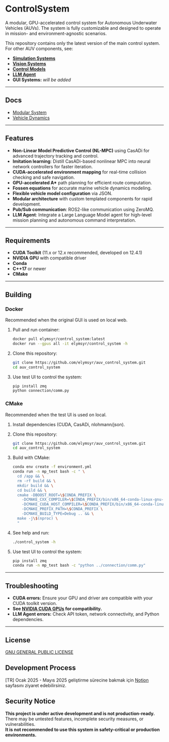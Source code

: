 # ControlSystem

A modular, GPU-accelerated control system for Autonomous Underwater Vehicles (AUVs). The system is fully customizable and designed to operate in mission- and environment-agnostic scenarios.

This repository contains only the latest version of the main control system. For other AUV components, see:

- [**Simulation Systems**](https://github.com/elymsyr/auv_simulation)
- [**Vision Systems**](https://github.com/elymsyr/auv_vision)
- [**Control Models**](https://github.com/elymsyr/auv_control_model)
- [**LLM Agent**](https://github.com/elymsyr/auv_llm_agent)
- **GUI Systems:** *will be added*

---

## Docs

- [Modular System](docs/MODULAR_README.md)
- [Vehicle Dynamics](docs/DYNAMICS_README.md)

---

## Features

- **Non-Linear Model Predictive Control (NL-MPC)** using CasADi for advanced trajectory tracking and control.
- **Imitation learning**: Distill CasADi-based nonlinear MPC into neural network controllers for faster iteration.
- **CUDA-accelerated environment mapping** for real-time collision checking and safe navigation.
- **GPU-accelerated A\*** path planning for efficient route computation.
- **Fossen equations** for accurate marine vehicle dynamics modeling.
- **Flexible vehicle model configuration** via JSON.
- **Modular architecture** with custom templated components for rapid development.
- **Pub/Sub communication**: ROS2-like communication using ZeroMQ.
- **LLM Agent**: Integrate a Large Language Model agent for high-level mission planning and autonomous command interpretation.

---

## Requirements

- **CUDA Toolkit** (11.x or 12.x recommended, developed on 12.4.1)
- **NVIDIA GPU** with compatible driver
- **Conda**
- **C++17** or newer
- **CMake**

---

## Building

### Docker 

Recommended when the original GUI is used on local web.

1. Pull and run container:
    ```sh
    docker pull elymsyr/control_system:latest
    docker run --gpus all -it elymsyr/control_system -h
    ```

2. Clone this repository:
    ```sh
    git clone https://github.com/elymsyr/auv_control_system.git
    cd auv_control_system
    ```

3. Use test UI to control the system:
    ```sh
    pip install zmq
    python connection/comm.py
    ```

### CMake 

Recommended when the test UI is used on local.

1. Install dependencies (CUDA, CasADi, nlohmann/json).
2. Clone this repository:
    ```sh
    git clone https://github.com/elymsyr/auv_control_system.git
    cd auv_control_system
    ```
3. Build with CMake:
    ```sh
    conda env create -f environment.yml
    conda run -n mp_test bash -c " \
      cd /app && \
      rm -rf build && \
      mkdir build && \
      cd build && \
      cmake -DBOOST_ROOT=\$CONDA_PREFIX \
        -DCMAKE_CXX_COMPILER=\$CONDA_PREFIX/bin/x86_64-conda-linux-gnu-g++ \
        -DCMAKE_CUDA_HOST_COMPILER=\$CONDA_PREFIX/bin/x86_64-conda-linux-gnu-gcc \
        -DCMAKE_PREFIX_PATH=\$CONDA_PREFIX \
        -DCMAKE_BUILD_TYPE=Debug .. && \
      make -j\$(nproc) \
      "
    ```

4. See help and run:
    ```sh
    ./control_system -h
    ```

5. Use test UI to control the system:
    ```sh
    pip install zmq
    conda run -n mp_test bash -c "python ../connection/comm.py"
    ```

---

## Troubleshooting

- **CUDA errors:** Ensure your GPU and driver are compatible with your CUDA toolkit version.
- **See [NVIDIA CUDA GPUs](https://developer.nvidia.com/cuda-gpus) for compatibility.**
- **LLM Agent errors:** Check API token, network connectivity, and Python dependencies.

---

## License
[GNU GENERAL PUBLIC LICENSE](LICENSE)

## Development Process

[TR] Ocak 2025 - Mayıs 2025 geliştirme sürecine bakmak için [Notion](https://peridot-slash-ceb.notion.site/Sualt-Arac-Yaz-l-m-Tak-m-1d34a7fa163f8126b44fc97fc5dc5710) sayfasını ziyaret edebilirsiniz.

## Security Notice

**This project is under active development and is not production-ready.**  
There may be untested features, incomplete security measures, or vulnerabilities.  
**It is not recommended to use this system in safety-critical or production environments.**
